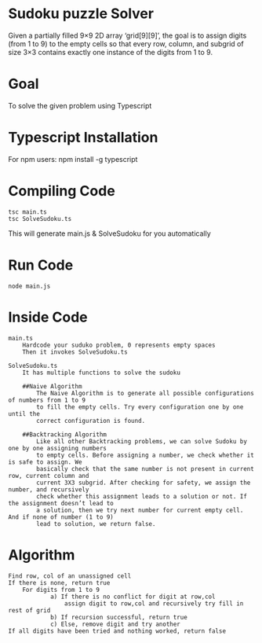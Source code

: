 # Sudoku puzzle Solver
Given a partially filled 9×9 2D array ‘grid[9][9]’, the goal is to assign digits (from 1 to 9) to the empty cells so that every row, column, and subgrid of size 3×3 contains exactly one instance of the digits from 1 to 9.

# Goal
To solve the given problem using Typescript


# Typescript Installation 

For npm users:
	npm install -g typescript

# Compiling Code

	tsc main.ts
	tsc SolveSudoku.ts
This will generate main.js & SolveSudoku for you automatically

# Run Code

	node main.js



# Inside Code
	
	main.ts
		Hardcode your suduko problem, 0 represents empty spaces
		Then it invokes SolveSudoku.ts 

	SolveSudoku.ts
		It has multiple functions to solve the sudoku 

		##Naive Algorithm
			The Naive Algorithm is to generate all possible configurations of numbers from 1 to 9 
			to fill the empty cells. Try every configuration one by one until the 
			correct configuration is found.

		##Backtracking Algorithm
			Like all other Backtracking problems, we can solve Sudoku by one by one assigning numbers 
			to empty cells. Before assigning a number, we check whether it is safe to assign. We
			basically check that the same number is not present in current row, current column and 
			current 3X3 subgrid. After checking for safety, we assign the number, and recursively 
			check whether this assignment leads to a solution or not. If the assignment doesn’t lead to
			a solution, then we try next number for current empty cell. And if none of number (1 to 9)
			lead to solution, we return false.


# Algorithm

	Find row, col of an unassigned cell
	If there is none, return true
  		For digits from 1 to 9
    			a) If there is no conflict for digit at row,col
        			assign digit to row,col and recursively try fill in rest of grid
    			b) If recursion successful, return true
   				c) Else, remove digit and try another
	If all digits have been tried and nothing worked, return false

  